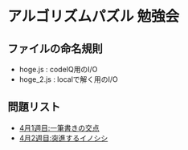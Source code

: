 # アルゴリズムパズル 勉強会

## ファイルの命名規則
* hoge.js : codeIQ用のI/O
* hoge_2.js : localで解く用のI/O

## 問題リスト
- [4月1週目:一筆書きの交点](https://codeiq.jp/challenge/2779)
- [4月2週目:突進するイノシシ](https://codeiq.jp/challenge/2791)


